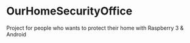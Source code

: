# OurHomeSecurityOffice
Project for people who wants to protect their home with Raspberry 3 &amp; Android
